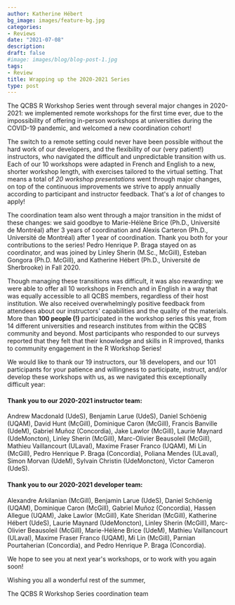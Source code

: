 ```yaml
---
author: Katherine Hébert
bg_image: images/feature-bg.jpg
categories:
- Reviews
date: "2021-07-08"
description: 
draft: false
#image: images/blog/blog-post-1.jpg
tags:
- Review
title: Wrapping up the 2020-2021 Series
type: post
---
```


The QCBS R Workshop Series went through several major changes in 2020-2021: we implemented remote workshops for the first time ever, due to the impossibility of offering in-person workshops at universities during the COVID-19 pandemic, and welcomed a new coordination cohort!

The switch to a remote setting could never have been possible without the hard work of our developers, and the flexibility of our (very patient!) instructors, who navigated the difficult and unpredictable transition with us. Each of our 10 workshops were adapted in French and English to a new, shorter workshop length, with exercises tailored to the virtual setting. That means a total of *20 workshop presentations* went through major changes, on top of the continuous improvements we strive to apply annually according to participant and instructor feedback. That's a *lot* of changes to apply! 

The coordination team also went through a major transition in the midst of these changes: we said goodbye to Marie-Hélène Brice (Ph.D., Université de Montréal) after 3 years of coordination and Alexis Carteron (Ph.D., Université de Montréal) after 1 year of coordination. Thank you both for your contributions to the series! Pedro Henrique P. Braga stayed on as coordinator, and was joined by Linley Sherin (M.Sc., McGill), Esteban Gongora (Ph.D. McGill), and Katherine Hébert (Ph.D., Université de Sherbrooke) in Fall 2020.

Though managing these transitions was difficult, it was also rewarding: we were able to offer all 10 workshops in French and in English in a way that was equally accessible to all QCBS members, regardless of their host institution. We also received overwhelmingly positive feedback from attendees about our instructors' capabilities and the quality of the materials. More than **100 people (!)** participated in the workshop series this year, from 14 different universities and research institutes from within the QCBS community and beyond. Most participants who responded to our surveys reported that they felt that their knowledge and skills in R improved, thanks to community engagement in the R Workshop Series!

We would like to thank our 19 instructors, our 18 developers, and our 101 participants for your patience and willingness to participate, instruct, and/or develop these workshops with us, as we navigated this exceptionally difficult year: 

#### Thank you to our 2020-2021 instructor team: 

Andrew Macdonald (UdeS), Benjamin Larue (UdeS), Daniel Schöenig (UQAM), David Hunt (McGill), Dominique Caron (McGill), Francis Banville (UdeM), Gabriel Muñoz (Concordia), Jake Lawlor (McGill), Laurie Maynard (UdeMoncton), Linley Sherin (McGill), Marc-Olivier Beausoleil (McGill), Mathieu Vaillancourt (ULaval), Maxime Fraser Franco (UQAM), Mi Lin (McGill), Pedro Henrique P. Braga (Concordia), Poliana Mendes (ULaval), Simon Morvan (UdeM), Sylvain Christin (UdeMoncton), Victor Cameron (UdeS).

#### Thank you to our 2020-2021 developer team: 

Alexandre Arkilanian (McGill), Benjamin Larue (UdeS), Daniel Schöenig (UQAM), Dominique Caron (McGill), Gabriel Muñoz (Concordia), Hassen Allegue (UQAM), Jake Lawlor (McGill), Kate Sheridan (McGill), Katherine Hébert (UdeS), Laurie Maynard (UdeMoncton), Linley Sherin (McGill), Marc-Olivier Beausoleil (McGill), Marie-Hélène Brice (UdeM), Mathieu Vaillancourt (ULaval), Maxime Fraser Franco (UQAM), Mi Lin (McGill), Parnian Pourtaherian (Concordia), and Pedro Henrique P. Braga (Concordia).

We hope to see you at next year's workshops, or to work with you again soon!

Wishing you all a wonderful rest of the summer,

The QCBS R Workshop Series coordination team
